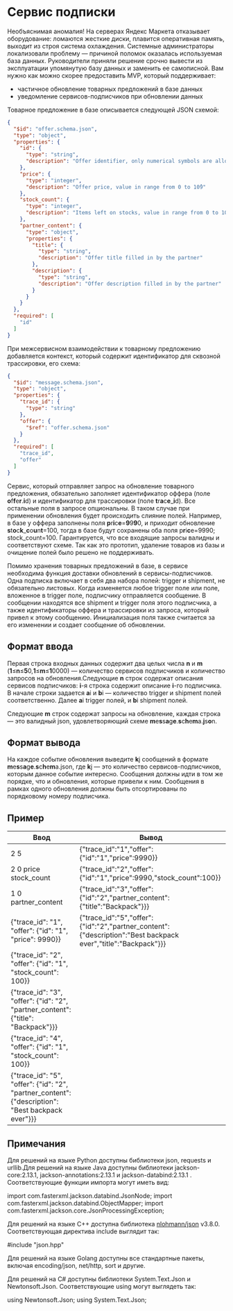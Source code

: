 # Сервис подписки

Необъяснимая аномалия! На серверах Яндекс Маркета отказывает оборудование: ломаются жесткие диски, плавится оперативная память, выходит из строя система охлаждения. Системные администраторы локализовали проблему — причиной поломок оказалась используемая база данных. Руководители приняли решение срочно вывести из эксплуатации упомянутую базу данных и заменить ее самописной. Вам нужно как можно скорее предоставить MVP, который поддерживает:

* частичное обновление товарных предложений в базе данных
* уведомление сервисов-подписчиков при обновлении данных

Товарное предложение в базе описывается следующей JSON схемой:

```json
{  
  "$id": "offer.schema.json",  
  "type": "object",  
  "properties": {  
    "id": {  
      "type": "string",  
      "description": "Offer identifier, only numerical symbols are allowed"  
    },  
    "price": {  
      "type": "integer",  
      "description": "Offer price, value in range from 0 to 10̂9"  
    },  
    "stock_count": {  
      "type": "integer",  
      "description": "Items left on stocks, value in range from 0 to 10̂9"  
    },  
    "partner_content": {  
      "type": "object",  
      "properties": {  
        "title": {  
          "type": "string",  
          "description": "Offer title filled in by the partner"  
        },  
        "description": {  
          "type": "string",  
          "description": "Offer description filled in by the partner"  
        }  
      }  
    }  
  },  
  "required": [  
    "id"  
  ]  
}
```

При межсервисном взаимодействии к товарному предложению добавляется контекст, который содержит идентификатор для сквозной трассировки, его схема:

```json
{  
  "$id": "message.schema.json",  
  "type": "object",  
  "properties": {  
    "trace_id": {  
      "type": "string"  
    },  
    "offer": {  
      "$ref": "offer.schema.json"  
    }  
  },  
  "required": [  
    "trace_id",  
    "offer"  
  ]  
}
```

Сервис, который отправляет запрос на обновление товарного предложения, обязательно заполняет идентификатор оффера (поле **o**f**f**e**r**.**i**d) и идентификатор для трассировки (поле **t**r**a**c**e**\_**i**d). Все остальные поля в запросе опциональны. В таком случае при применении обновления будет происходить слияние полей. Например, в базе у оффера заполнены поля **p**r**i**c**e**=**9**9**9**0, и приходит обновление **s**t**o**c**k**\_**c**o**u**n**t**=100, тогда в базе будут сохранены оба поля p**r**i**c**e=9990; stock_count=100. Гарантируется, что все входящие запросы валидны и соответствуют схеме. Так как это прототип, удаление товаров из базы и очищение полей было решено не поддерживать.

Помимо хранения товарных предложений в базе, в сервисе необходима функция доставки обновлений в сервисы-подписчиков. Одна подписка включает в себя два набора полей: trigger и shipment, не обязательно листовых. Когда изменяется любое trigger поле или поле, вложенное в trigger поле, подписчику отправляется сообщение. В сообщении находятся все shipment и trigger поля этого подписчика, а также идентификаторы оффера и трассировки из запроса, который привел к этому сообщению. Инициализация поля также считается за его изменении и создает сообщение об обновлении.

## Формат ввода

Первая строка входных данных содержит два целых числа **n** и **m** (**1**≤**n**≤**5**0,**1**≤**m**≤**1**0000) — количество сервисов подписчиков и количество запросов на обновления.Следующие **n** строк содержат описания сервисов подписчиков: **i**-я строка содержит описание **i**-го подписчика. В начале строки задается **a**i и **b**i — количество trigger и shipment полей соответственно. Далее **a**i trigger полей, и **b**i shipment полей.

Следующие **m** строк содержат запросы на обновление, каждая строка — это валидный json, удовлетворяющий схеме **m**e**s**s**a**g**e**.**s**c**h**e**m**a.**j**s**o**n.

## Формат вывода

На каждое событие обновления выведите **k**j сообщений в формате **m**e**s**s**a**g**e**.**s**c**h**e**m**a.json, где **k**j — это количество сервисов-подписчиков, которым данное событие интересно. Сообщения должны идти в том же порядке, что и обновления, которые привели к ним. Сообщения в рамках одного обновления должны быть отсортированы по порядковому номеру подписчика.

## Пример


| Ввод                                                                                          | Вывод                                                                                                    |
| ------------------------------------------------------------------------------------------------- | ------------------------------------------------------------------------------------------------------------- |
| 2 5                                                                                               | {"trace_id":"1","offer":{"id":"1","price":9990}}                                                              |
| 2 0 price stock_count                                                                             | {"trace_id":"2","offer":{"id":"1","price":9990,"stock_count":100}}                                            |
| 1 0 partner_content                                                                               | {"trace_id":"3","offer":{"id":"2","partner_content":{"title":"Backpack"}}}                                    |
| {"trace_id": "1", "offer": {"id": "1", "price": 9990}}                                            | {"trace_id":"5","offer":{"id":"2","partner_content":{"description":"Best backpack ever","title":"Backpack"}}} |
| {"trace_id": "2", "offer": {"id": "1", "stock_count": 100}}                                       |                                                                                                               |
| {"trace_id": "3", "offer": {"id": "2", "partner_content": {"title": "Backpack"}}}                 |                                                                                                               |
| {"trace_id": "4", "offer": {"id": "1", "stock_count": 100}}                                       |                                                                                                               |
| {"trace_id": "5", "offer": {"id": "2", "partner_content": {"description": "Best backpack ever"}}} |                                                                                                               |

## Примечания

Для решений на языке Python доступны библиотеки json, requests и urllib.Для решений на языке Java доступны библиотеки jackson-core:2.13.1, jackson-annotations:2.13.1 и jackson-databind:2.13.1 . Соответствующие функции импорта могут иметь вид:

import com.fasterxml.jackson.databind.JsonNode;
import com.fasterxml.jackson.databind.ObjectMapper;
import com.fasterxml.jackson.core.JsonProcessingException;

Для решений на языке C++ доступна библиотека [nlohmann/json](https://github.com/nlohmann/json/releases/tag/v3.8.0) v3.8.0. Соответствующая директива include выглядит так:

#include "json.hpp"

Для решений на языке Golang доступны все стандартные пакеты, включая encoding/json, net/http, sort и другие.

Для решений на C# доступны библиотеки System.Text.Json и Newtonsoft.Json. Соответствующие using могут выглядеть так:

using Newtonsoft.Json;
using System.Text.Json;
